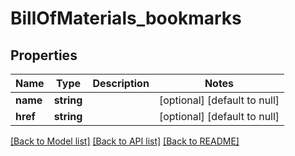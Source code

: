 # BillOfMaterials_bookmarks

## Properties
Name | Type | Description | Notes
------------ | ------------- | ------------- | -------------
**name** | **string** |  | [optional] [default to null]
**href** | **string** |  | [optional] [default to null]

[[Back to Model list]](../README.md#documentation-for-models) [[Back to API list]](../README.md#documentation-for-api-endpoints) [[Back to README]](../README.md)


